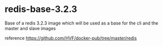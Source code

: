 # redis-base-3.2.3

Base of a redis 3.2.3 image which will be used as a base for the cli
and the master and slave images

reference https://github.com/HVF/docker-pub/tree/master/redis
